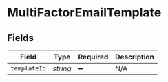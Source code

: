 # MultiFactorEmailTemplate


## Fields

| Field              | Type               | Required           | Description        |
| ------------------ | ------------------ | ------------------ | ------------------ |
| `templateId`       | *string*           | :heavy_minus_sign: | N/A                |